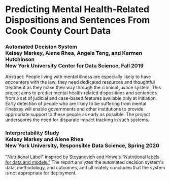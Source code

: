 # Predicting Mental Health-Related Dispositions and Sentences From Cook County Court Data


### Automated Decision System<br/>Kelsey Markey, Alene Rhea, Angela Teng, and Karmen Hutchinson<br/>New York University Center for Data Science, Fall 2019
Abstract: People living with mental illness are especially likely to have encounters with the law; they need dedicated resources and thoughtful treatment as they make their way through the criminal justice system. This project aims to predict mental health-related dispositions and sentences from a set of judicial and case-based features available only at initiation. Early detection of people who are likely to be suffering from mental illnesses will enable governments and other institutions to provide appropriate support to these people as early as possible. The project underscores the need for disparate impact tracking in such systems.



### Interpretability Study<br/>Kelsey Markey and Alene Rhea<br/>New York University, Responsible Data Science, Spring 2020
"Nutritional Label" inspired by Stoyanovich and Howe's [“Nutritional labels for data and models.”](http://sites.computer.org/debull/A19sept/p13.pdf) The report analyzes the automated decision system's data, methodology, and outcomes, and ultimately concludes that the system is not appropriate for deployment.






